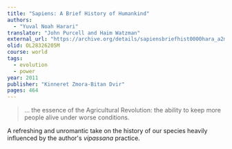 ```yaml
---
title: "Sapiens: A Brief History of Humankind"
authors:
  - "Yuval Noah Harari"
translator: "John Purcell and Haim Watzman"
external_url: "https://archive.org/details/sapiensbriefhist0000hara_a2m1/"
olid: OL28326205M
course: world
tags:
  - evolution
  - power
year: 2011
publisher: "Kinneret Zmora-Bitan Dvir"
pages: 464
---
```


> … the essence of the Agricultural Revolution: the ability to keep more people alive under worse conditions.

A refreshing and unromantic take on the history of our species heavily influenced by the author's *vipassana* practice.
